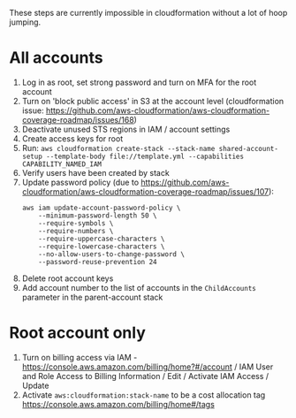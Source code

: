 These steps are currently impossible in cloudformation without a lot of hoop jumping.

# All accounts

1. Log in as root, set strong password and turn on MFA for the root account
1. Turn on 'block public access' in S3 at the account level (cloudformation issue: https://github.com/aws-cloudformation/aws-cloudformation-coverage-roadmap/issues/168)
1. Deactivate unused STS regions in IAM / account settings
1. Create access keys for root
1. Run: `aws cloudformation create-stack --stack-name shared-account-setup --template-body file://template.yml --capabilities CAPABILITY_NAMED_IAM`
1. Verify users have been created by stack
1. Update password policy (due to https://github.com/aws-cloudformation/aws-cloudformation-coverage-roadmap/issues/107):
   ```
   aws iam update-account-password-policy \
       --minimum-password-length 50 \
       --require-symbols \
       --require-numbers \
       --require-uppercase-characters \
       --require-lowercase-characters \
       --no-allow-users-to-change-password \
       --password-reuse-prevention 24
   ```
1. Delete root account keys
1. Add account number to the list of accounts in the `ChildAccounts` parameter in the parent-account stack

# Root account only

1. Turn on billing access via IAM - https://console.aws.amazon.com/billing/home?#/account / IAM User and Role Access to Billing Information / Edit / Activate IAM Access / Update
1. Activate `aws:cloudformation:stack-name` to be a cost allocation tag https://console.aws.amazon.com/billing/home#/tags
